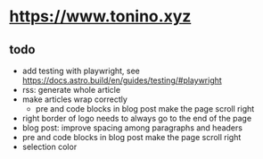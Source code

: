 # <https://www.tonino.xyz>

## todo

- add testing with playwright, see https://docs.astro.build/en/guides/testing/#playwright
- rss: generate whole article
- make articles wrap correctly
  - pre and code blocks in blog post make the page scroll right
- right border of logo needs to always go to the end of the page
- blog post: improve spacing among paragraphs and headers
- pre and code blocks in blog post make the page scroll right
- selection color
